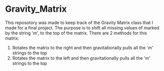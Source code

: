 # Gravity_Matrix
This reposotory was made to keep track of the Gravity Matrix class that I made for a final project. 
The purpose is to shift all missing values of marked by the string 'm', to the top of the matrix. 
There are 2 methods for this matrix: 
1) Rotates the matrix to the right and then gravitationally pulls all the 'm' strings to the top
2) Rotates the matrix to the left and then gravitationally pulls all the 'm' strings to the top
